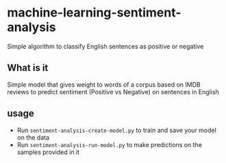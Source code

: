 # machine-learning-sentiment-analysis
Simple algorithm to classify English sentences as positive or negative

## What is it
Simple model that gives weight to words of a corpus based on IMDB reviews to predict sentiment (Positive vs Negative) on sentences in English

## usage
* Run `sentiment-analysis-create-model.py` to train and save your model on the data
* Run `sentiment-analysis-run-model.py` to make predictions on the samples provided in it

